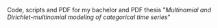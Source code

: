 Code, scripts and PDF for my bachelor  and PDF thesis "*Multinomial and Dirichlet-multinomial modeling of categorical time series*"
